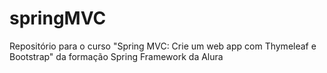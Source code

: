 # springMVC
Repositório para o curso "Spring MVC: Crie um web app com Thymeleaf e Bootstrap" da formação Spring Framework da Alura
